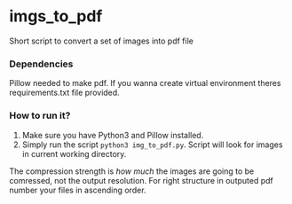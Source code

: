 # imgs_to_pdf
Short script to convert a set of images into pdf file

### Dependencies
Pillow needed to make pdf.
If you wanna create virtual environment theres requirements.txt file provided.

### How to run it?
1. Make sure you have Python3 and Pillow installed.
2. Simply run the script `python3 img_to_pdf.py`. Script will look for images in current working directory.

The compression strength is *how much* the images are going to be comressed, not the output resolution.
For right structure in outputed pdf number your files in ascending order.
